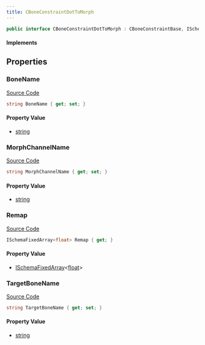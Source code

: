 ```yaml
---
title: CBoneConstraintDotToMorph
---
```


```csharp
public interface CBoneConstraintDotToMorph : CBoneConstraintBase, ISchemaClass<CBoneConstraintBase>, ISchemaClass<CBoneConstraintDotToMorph>, ISchemaField, ISchemaClass, INativeHandle
```

#### Implements

## Properties

### BoneName

[Source Code](https://github.com/swiftly-solution/swiftlys2/blob/beta/managed/src/SwiftlyS2.Generated/Schemas/Interfaces/CBoneConstraintDotToMorph.cs#L16)

```csharp
string BoneName { get; set; }
```

#### Property Value

- [string](https://learn.microsoft.com/dotnet/api/system.string)

### MorphChannelName

[Source Code](https://github.com/swiftly-solution/swiftlys2/blob/beta/managed/src/SwiftlyS2.Generated/Schemas/Interfaces/CBoneConstraintDotToMorph.cs#L20)

```csharp
string MorphChannelName { get; set; }
```

#### Property Value

- [string](https://learn.microsoft.com/dotnet/api/system.string)

### Remap

[Source Code](https://github.com/swiftly-solution/swiftlys2/blob/beta/managed/src/SwiftlyS2.Generated/Schemas/Interfaces/CBoneConstraintDotToMorph.cs#L22)

```csharp
ISchemaFixedArray<float> Remap { get; }
```

#### Property Value

- [ISchemaFixedArray](/docs/api/shared/schemas/ischemafixedarray-1)<[float](https://learn.microsoft.com/dotnet/api/system.single)>

### TargetBoneName

[Source Code](https://github.com/swiftly-solution/swiftlys2/blob/beta/managed/src/SwiftlyS2.Generated/Schemas/Interfaces/CBoneConstraintDotToMorph.cs#L18)

```csharp
string TargetBoneName { get; set; }
```

#### Property Value

- [string](https://learn.microsoft.com/dotnet/api/system.string)

